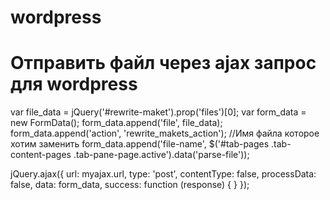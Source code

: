 # wordpress
<h1>Отправить файл через ajax запрос для wordpress</h1>
var file_data = jQuery('#rewrite-maket').prop('files')[0];
var form_data = new FormData();
form_data.append('file', file_data);
form_data.append('action', 'rewrite_makets_action');
//Имя файла которое хотим заменить
form_data.append('file-name', $('#tab-pages .tab-content-pages .tab-pane-page.active').data('parse-file'));

jQuery.ajax({
  url: myajax.url,
  type: 'post',
  contentType: false,
  processData: false,
  data: form_data,
  success: function (response) {
  }
});
